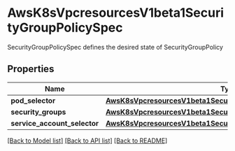 # AwsK8sVpcresourcesV1beta1SecurityGroupPolicySpec

SecurityGroupPolicySpec defines the desired state of SecurityGroupPolicy
## Properties
Name | Type | Description | Notes
------------ | ------------- | ------------- | -------------
**pod_selector** | [**AwsK8sVpcresourcesV1beta1SecurityGroupPolicySpecPodSelector**](AwsK8sVpcresourcesV1beta1SecurityGroupPolicySpecPodSelector.md) |  | [optional] 
**security_groups** | [**AwsK8sVpcresourcesV1beta1SecurityGroupPolicySpecSecurityGroups**](AwsK8sVpcresourcesV1beta1SecurityGroupPolicySpecSecurityGroups.md) |  | [optional] 
**service_account_selector** | [**AwsK8sVpcresourcesV1beta1SecurityGroupPolicySpecPodSelector**](AwsK8sVpcresourcesV1beta1SecurityGroupPolicySpecPodSelector.md) |  | [optional] 

[[Back to Model list]](../README.md#documentation-for-models) [[Back to API list]](../README.md#documentation-for-api-endpoints) [[Back to README]](../README.md)


